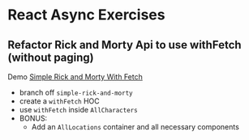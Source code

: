 # React Async Exercises

## Refactor Rick and Morty Api to use withFetch (without paging)

Demo [Simple Rick and Morty With Fetch](http://demo.alchemycodelab.io/simple-rick-and-morty-with-fetch)

* branch off `simple-rick-and-morty`
* create a `withFetch` HOC
* use `withFetch` inside `AllCharacters`
* BONUS:
  * Add an `AllLocations` container and all necessary components
